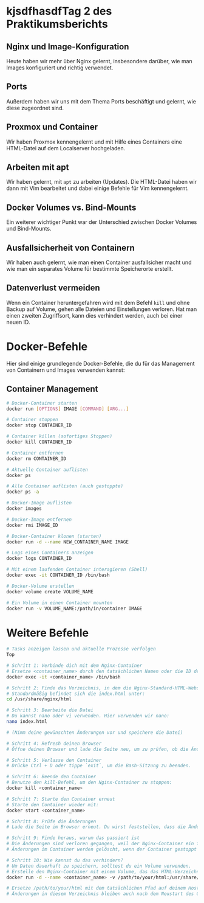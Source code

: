 # kjsdfhasdfTag 2 des Praktikumsberichts

## Nginx und Image-Konfiguration
Heute haben wir mehr über Nginx gelernt, insbesondere darüber, wie man Images konfiguriert und richtig verwendet.

## Ports
Außerdem haben wir uns mit dem Thema Ports beschäftigt und gelernt, wie diese zugeordnet sind.

## Proxmox und Container
Wir haben Proxmox kennengelernt und mit Hilfe eines Containers eine HTML-Datei auf dem Localserver hochgeladen.

## Arbeiten mit apt
Wir haben gelernt, mit `apt` zu arbeiten (Updates). Die HTML-Datei haben wir dann mit Vim bearbeitet und dabei einige Befehle für Vim kennengelernt.

## Docker Volumes vs. Bind-Mounts
Ein weiterer wichtiger Punkt war der Unterschied zwischen Docker Volumes und Bind-Mounts.

## Ausfallsicherheit von Containern
Wir haben auch gelernt, wie man einen Container ausfallsicher macht und wie man ein separates Volume für bestimmte Speicherorte erstellt.

## Datenverlust vermeiden
Wenn ein Container heruntergefahren wird mit dem Befehl `kill` und ohne Backup auf Volume, gehen alle Dateien und Einstellungen verloren. Hat man einen zweiten Zugriffsort, kann dies verhindert werden, auch bei einer neuen ID.

# Docker-Befehle

Hier sind einige grundlegende Docker-Befehle, die du für das Management von Containern und Images verwenden kannst:

## Container Management

```bash
# Docker-Container starten
docker run [OPTIONS] IMAGE [COMMAND] [ARG...]

# Container stoppen
docker stop CONTAINER_ID

# Container killen (sofortiges Stoppen)
docker kill CONTAINER_ID

# Container entfernen
docker rm CONTAINER_ID

# Aktuelle Container auflisten
docker ps

# Alle Container auflisten (auch gestoppte)
docker ps -a

# Docker-Image auflisten
docker images

# Docker-Image entfernen
docker rmi IMAGE_ID

# Docker-Container klonen (starten)
docker run -d --name NEW_CONTAINER_NAME IMAGE

# Logs eines Containers anzeigen
docker logs CONTAINER_ID

# Mit einem laufenden Container interagieren (Shell)
docker exec -it CONTAINER_ID /bin/bash

# Docker-Volume erstellen
docker volume create VOLUME_NAME

# Ein Volume in einen Container mounten
docker run -v VOLUME_NAME:/path/in/container IMAGE
```

# Weitere Befehle
```bash
# Tasks anzeigen lassen und aktuelle Prozesse verfolgen
Top

# Schritt 1: Verbinde dich mit dem Nginx-Container
# Ersetze <container_name> durch den tatsächlichen Namen oder die ID deines Containers.
docker exec -it <container_name> /bin/bash

# Schritt 2: Finde das Verzeichnis, in dem die Nginx-Standard-HTML-Website-Datei liegt
# Standardmäßig befindet sich die index.html unter:
cd /usr/share/nginx/html

# Schritt 3: Bearbeite die Datei
# Du kannst nano oder vi verwenden. Hier verwenden wir nano:
nano index.html

# (Nimm deine gewünschten Änderungen vor und speichere die Datei)

# Schritt 4: Refresh deinen Browser
# Öffne deinen Browser und lade die Seite neu, um zu prüfen, ob die Änderung sichtbar ist.

# Schritt 5: Verlasse den Container
# Drücke Ctrl + D oder tippe `exit`, um die Bash-Sitzung zu beenden.

# Schritt 6: Beende den Container
# Benutze den kill-Befehl, um den Nginx-Container zu stoppen:
docker kill <container_name>

# Schritt 7: Starte den Container erneut
# Starte den Container wieder mit:
docker start <container_name>

# Schritt 8: Prüfe die Änderungen
# Lade die Seite im Browser erneut. Du wirst feststellen, dass die Änderungen weg sind.

# Schritt 9: Finde heraus, warum das passiert ist
# Die Änderungen sind verloren gegangen, weil der Nginx-Container ein flüchtiges (ephemeral) Dateisystem hat.
# Änderungen im Container werden gelöscht, wenn der Container gestoppt oder gelöscht wird.

# Schritt 10: Wie kannst du das verhindern?
# Um Daten dauerhaft zu speichern, solltest du ein Volume verwenden.
# Erstelle den Nginx-Container mit einem Volume, das das HTML-Verzeichnis speichert:
docker run -d --name <container_name> -v /path/to/your/html:/usr/share/nginx/html nginx

# Ersetze /path/to/your/html mit dem tatsächlichen Pfad auf deinem Host, wo die HTML-Dateien gespeichert werden.
# Änderungen in diesem Verzeichnis bleiben auch nach dem Neustart des Containers erhalten.
```
